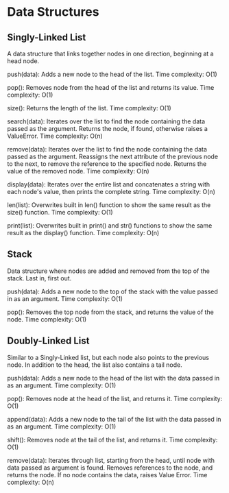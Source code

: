# Data Structures

## Singly-Linked List
A data structure that links together nodes in one direction, beginning at a head 
node.

push(data): Adds a new node to the head of the list.
Time complexity: O(1)

pop(): Removes node from the head of the list and returns its value. 
Time complexity: O(1)

size(): Returns the length of the list. 
Time complexity: O(1)

search(data): Iterates over the list to find the node containing the data passed as the
argument. Returns the node, if found, otherwise raises a ValueError.
Time complexity: O(n)

remove(data): Iterates over the list to find the node containing the data passed as the
argument. Reassigns the next attribute of the previous node to the next, to remove the reference to the specified node. Returns the value of the removed node. 
Time complexity: O(n)

display(data): Iterates over the entire list and concatenates a string with each node's value, then prints the complete string. 
Time complexity: O(n)

len(list): Overwrites built in len() function to show the same result as the size() function.
Time complexity: O(1)

print(list): Overwrites built in print() and str() functions to show the same result as the
display() function.
Time complexity: O(n)

## Stack
Data structure where nodes are added and removed from the top of the stack. Last in, first out.

push(data): Adds a new node to the top of the stack with the value passed in as an argument.
Time complexity: O(1)

pop(): Removes the top node from the stack, and returns the value of the node.
Time complexity: O(1)

## Doubly-Linked List
Similar to a Singly-Linked list, but each node also points to the previous node. 
In addition to the head, the list also contains a tail node. 

push(data): Adds a new node to the head of the list with the data passed in as an argument.
Time complexity: O(1)

pop(): Removes node at the head of the list, and returns it.
Time complexity: O(1)

append(data): Adds a new node to the tail of the list with the data passed in as an argument.
Time complexity: O(1)

shift(): Removes node at the tail of the list, and returns it.
Time complexity: O(1)

remove(data): Iterates through list, starting from the head, until node with data passed as argument is found. Removes references to the node, and returns the node. If no node contains the data, raises Value Error.
Time complexity: O(n)